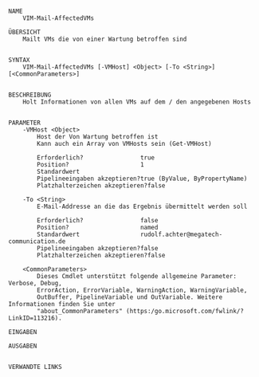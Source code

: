 ﻿```

NAME
    VIM-Mail-AffectedVMs
    
ÜBERSICHT
    Mailt VMs die von einer Wartung betroffen sind
    
    
SYNTAX
    VIM-Mail-AffectedVMs [-VMHost] <Object> [-To <String>] [<CommonParameters>]
    
    
BESCHREIBUNG
    Holt Informationen von allen VMs auf dem / den angegebenen Hosts
    

PARAMETER
    -VMHost <Object>
        Host der Von Wartung betroffen ist
        Kann auch ein Array von VMHosts sein (Get-VMHost)
        
        Erforderlich?                true
        Position?                    1
        Standardwert                 
        Pipelineeingaben akzeptieren?true (ByValue, ByPropertyName)
        Platzhalterzeichen akzeptieren?false
        
    -To <String>
        E-Mail-Addresse an die das Ergebnis übermittelt werden soll
        
        Erforderlich?                false
        Position?                    named
        Standardwert                 rudolf.achter@megatech-communication.de
        Pipelineeingaben akzeptieren?false
        Platzhalterzeichen akzeptieren?false
        
    <CommonParameters>
        Dieses Cmdlet unterstützt folgende allgemeine Parameter: Verbose, Debug,
        ErrorAction, ErrorVariable, WarningAction, WarningVariable,
        OutBuffer, PipelineVariable und OutVariable. Weitere Informationen finden Sie unter 
        "about_CommonParameters" (https:/go.microsoft.com/fwlink/?LinkID=113216). 
    
EINGABEN
    
AUSGABEN
    
    
VERWANDTE LINKS



```

